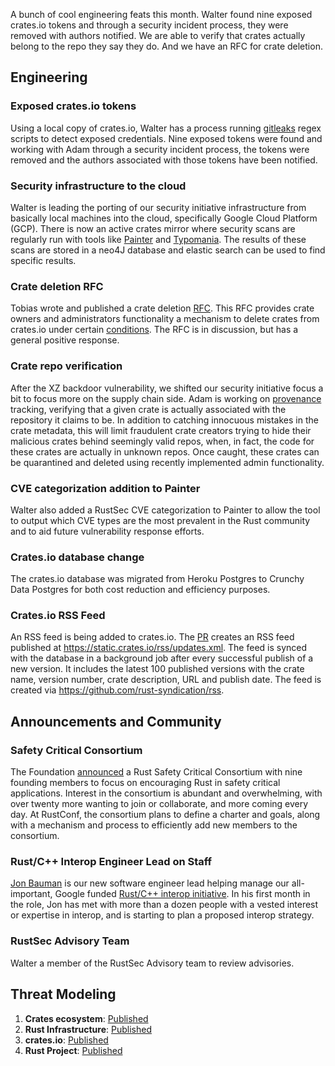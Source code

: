 A bunch of cool engineering feats this month. Walter found nine exposed crates.io tokens and through a security incident process, they were removed with authors notified. We are able to verify that crates actually belong to the repo they say they do. And we have an RFC for crate deletion.

## Engineering

### Exposed crates.io tokens

Using a local copy of crates.io, Walter has a process running [gitleaks](https://gitleaks.io/) regex scripts to detect exposed credentials. Nine exposed tokens were found and working with Adam through a security incident process, the tokens were removed and the authors associated with those tokens have been notified.

### Security infrastructure to the cloud

Walter is leading the porting of our security initiative infrastructure from basically local machines into the cloud, specifically Google Cloud Platform (GCP). There is now an active crates mirror where security scans are regularly run with tools like [Painter](https://github.com/rustfoundation/Painter) and [Typomania](https://github.com/rustfoundation/typomania). The results of these scans are stored in a neo4J database and elastic search can be used to find specific results.

### Crate deletion RFC

Tobias wrote and published a crate deletion [RFC](https://github.com/rust-lang/rfcs/pull/3660). This RFC provides crate owners and administrators functionality a mechanism to delete  crates from crates.io under certain [conditions](https://github.com/Turbo87/rust-rfcs/blob/crates-io/crate-deletions/text/3660-crates-io-crate-deletions.md#proposal). The RFC is in discussion, but has a general positive response.

### Crate repo verification

After the XZ backdoor vulnerability, we shifted our security initiative focus a bit to focus more on the supply chain side. Adam is working on [provenance](https://lawngno.me/blog/2024/06/10/divine-provenance.html) tracking, verifying that a given crate is actually associated with the repository it claims to be. In addition to catching innocuous mistakes in the crate metadata, this will limit fraudulent crate creators trying to hide their malicious crates behind seemingly valid repos, when, in fact, the code for these crates are actually in unknown repos. Once caught, these crates can be quarantined and deleted using recently implemented admin functionality. 

### CVE categorization addition to Painter

Walter also added a RustSec CVE categorization to Painter to allow the tool to output which CVE types are the most prevalent in the Rust community and to aid future vulnerability response efforts. 

### Crates.io database change

The crates.io database was migrated from Heroku Postgres to Crunchy Data Postgres for both cost reduction and efficiency purposes. 

### Crates.io RSS Feed

An RSS feed is being added to crates.io. The [PR](https://github.com/rust-lang/crates.io/pull/8908) creates an RSS feed published at https://static.crates.io/rss/updates.xml. The feed is synced with the database in a background job after every successful publish of a new version. It includes the latest 100 published versions with the crate name, version number, crate description, URL and publish date. The feed is created via https://github.com/rust-syndication/rss.

## Announcements and Community

### Safety Critical Consortium

The Foundation [announced](https://foundation.rust-lang.org/news/announcing-the-safety-critical-rust-consortium/) a Rust Safety Critical Consortium with nine founding members to focus on encouraging Rust in safety critical applications. Interest in the consortium is abundant and overwhelming, with over twenty more wanting to join or collaborate, and more coming every day. At RustConf, the consortium plans to define a charter and goals, along with a mechanism and process to efficiently add new members to the consortium.

### Rust/C++ Interop Engineer Lead on Staff

[Jon Bauman](https://foundation.rust-lang.org/news/welcoming-rust-c-interoperability-engineer-jon-bauman-to-the-rust-foundation-team/) is our new software engineer lead helping manage our all-important, Google funded [Rust/C++ interop initiative](https://foundation.rust-lang.org/news/welcoming-rust-c-interoperability-engineer-jon-bauman-to-the-rust-foundation-team/). In his first month in the role, Jon has met with more than a dozen people with a vested interest or expertise in interop, and is starting to plan a proposed interop strategy.

### RustSec Advisory Team

Walter a member of the RustSec Advisory team to review advisories.

## Threat Modeling

1. **Crates ecosystem**: [Published](https://drive.google.com/file/d/1YxpJ0W5eqat2Y3ZfbdwKm_AoNhX3hIj_/)
2. **Rust Infrastructure**: [Published](https://docs.google.com/document/d/10Qlf8lk7VbpWhA0wHqJj4syYuUVr8rkGVM-k2qkb0QE/)
3. **crates.io**: [Published](https://docs.google.com/document/d/1krEL8zccid44ojS2vqxH4HRCD-bPzC7tLfcDhc5QekI/)
4. **Rust Project**: [Published](https://docs.google.com/document/d/1kpUUYekiiZRARk_EDQ7merBLmwp301yCE28MkQH-x8k/)
